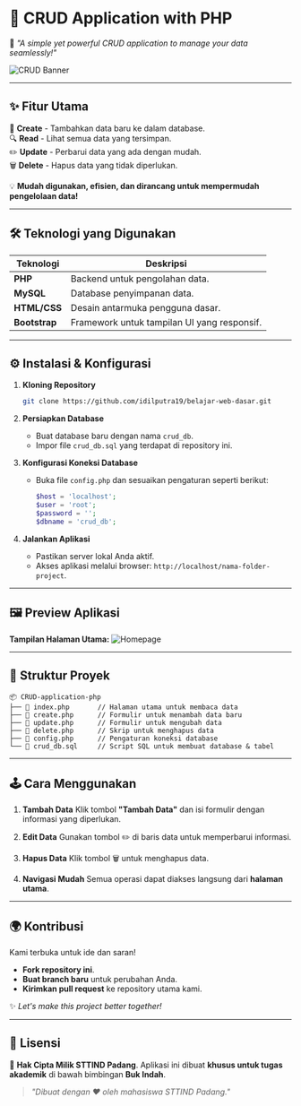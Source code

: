 
# 🌟 CRUD Application with PHP
🚀 *"A simple yet powerful CRUD application to manage your data seamlessly!"*

![CRUD Banner](https://via.placeholder.com/1200x400.png?text=CRUD+Application+with+PHP)

---

## ✨ **Fitur Utama**

🌱 **Create** - Tambahkan data baru ke dalam database.  
🔍 **Read** - Lihat semua data yang tersimpan.  
✏️ **Update** - Perbarui data yang ada dengan mudah.  
🗑️ **Delete** - Hapus data yang tidak diperlukan.  

💡 **Mudah digunakan, efisien, dan dirancang untuk mempermudah pengelolaan data!**

---

## 🛠️ **Teknologi yang Digunakan**

| Teknologi     | Deskripsi                                   |
|---------------|---------------------------------------------|
| **PHP**       | Backend untuk pengolahan data.             |
| **MySQL**     | Database penyimpanan data.                 |
| **HTML/CSS**  | Desain antarmuka pengguna dasar.           |
| **Bootstrap** | Framework untuk tampilan UI yang responsif.|

---

## ⚙️ **Instalasi & Konfigurasi**

1. **Kloning Repository**
   ```bash
   git clone https://github.com/idilputra19/belajar-web-dasar.git
   ```

2. **Persiapkan Database**
   - Buat database baru dengan nama `crud_db`.
   - Impor file `crud_db.sql` yang terdapat di repository ini.

3. **Konfigurasi Koneksi Database**
   - Buka file `config.php` dan sesuaikan pengaturan seperti berikut:
     ```php
     $host = 'localhost';
     $user = 'root';
     $password = '';
     $dbname = 'crud_db';
     ```

4. **Jalankan Aplikasi**
   - Pastikan server lokal Anda aktif.
   - Akses aplikasi melalui browser:
     `http://localhost/nama-folder-project`.

---

## 🖼️ **Preview Aplikasi**

**Tampilan Halaman Utama:**
![Homepage](https://via.placeholder.com/800x400.png?text=Preview+CRUD+App)

---

## 📂 **Struktur Proyek**

```plaintext
📦 CRUD-application-php
├── 📄 index.php       // Halaman utama untuk membaca data
├── 📄 create.php      // Formulir untuk menambah data baru
├── 📄 update.php      // Formulir untuk mengubah data
├── 📄 delete.php      // Skrip untuk menghapus data
├── 📄 config.php      // Pengaturan koneksi database
└── 📄 crud_db.sql     // Script SQL untuk membuat database & tabel
```

---

## 🕹️ **Cara Menggunakan**

1. **Tambah Data**
   Klik tombol **"Tambah Data"** dan isi formulir dengan informasi yang diperlukan.

2. **Edit Data**
   Gunakan tombol ✏️ di baris data untuk memperbarui informasi.

3. **Hapus Data**
   Klik tombol 🗑️ untuk menghapus data.

4. **Navigasi Mudah**
   Semua operasi dapat diakses langsung dari **halaman utama**.

---

## 🌍 **Kontribusi**

Kami terbuka untuk ide dan saran!
- **Fork repository ini**.
- **Buat branch baru** untuk perubahan Anda.
- **Kirimkan pull request** ke repository utama kami.

✨ *Let's make this project better together!*

---

## 🏅 **Lisensi**

📜 **Hak Cipta Milik STTIND Padang**.
Aplikasi ini dibuat **khusus untuk tugas akademik** di bawah bimbingan **Buk Indah**.

> *"Dibuat dengan ❤️ oleh mahasiswa STTIND Padang."*
